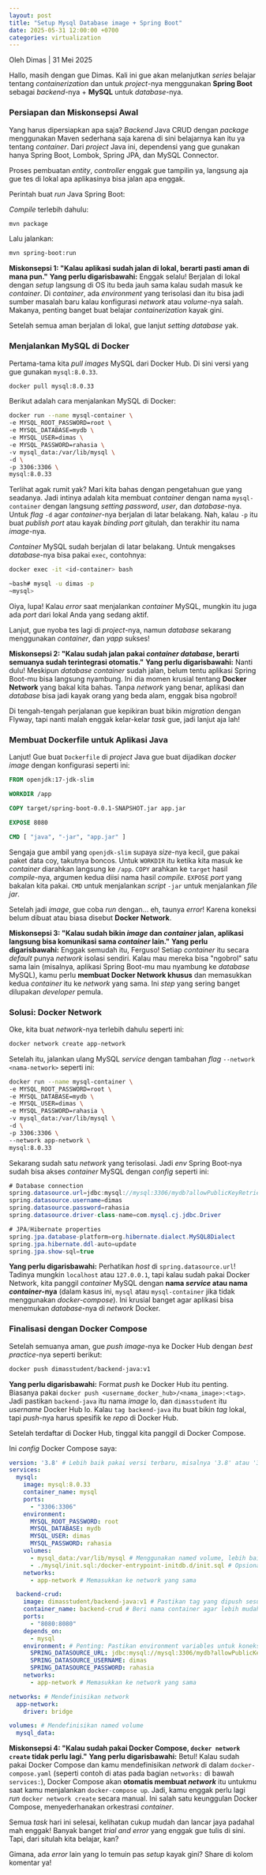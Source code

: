 ```yaml
---
layout: post
title: "Setup Mysql Database image + Spring Boot"
date: 2025-05-31 12:00:00 +0700
categories: virtualization
---
```


Oleh Dimas | 31 Mei 2025

Hallo, masih dengan gue Dimas. Kali ini gue akan melanjutkan *series* belajar tentang *containerization* dan untuk *project*-nya menggunakan **Spring Boot** sebagai *backend*-nya + **MySQL** untuk *database*-nya.

### Persiapan dan Miskonsepsi Awal

Yang harus dipersiapkan apa saja? *Backend* Java CRUD dengan *package* menggunakan Maven sederhana saja karena di sini belajarnya kan itu ya tentang *container*. Dari *project* Java ini, dependensi yang gue gunakan hanya Spring Boot, Lombok, Spring JPA, dan MySQL Connector.

Proses pembuatan *entity*, *controller* enggak gue tampilin ya, langsung aja gue tes di lokal apa aplikasinya bisa jalan apa enggak.

Perintah buat *run* Java Spring Boot:

*Compile* terlebih dahulu:

```bash
mvn package
```

Lalu jalankan:

```bash
mvn spring-boot:run
```

**Miskonsepsi 1: "Kalau aplikasi sudah jalan di lokal, berarti pasti aman di mana pun."**
**Yang perlu digarisbawahi:** Enggak selalu! Berjalan di lokal dengan *setup* langsung di OS itu beda jauh sama kalau sudah masuk ke *container*. Di *container*, ada *environment* yang terisolasi dan itu bisa jadi sumber masalah baru kalau konfigurasi *network* atau *volume*-nya salah. Makanya, penting banget buat belajar *containerization* kayak gini.

Setelah semua aman berjalan di lokal, gue lanjut *setting database* yak.

### Menjalankan MySQL di Docker

Pertama-tama kita *pull images* MySQL dari Docker Hub. Di sini versi yang gue gunakan `mysql:8.0.33`.

```bash
docker pull mysql:8.0.33
```

Berikut adalah cara menjalankan MySQL di Docker:

```bash
docker run --name mysql-container \
-e MYSQL_ROOT_PASSWORD=root \
-e MYSQL_DATABASE=mydb \
-e MYSQL_USER=dimas \
-e MYSQL_PASSWORD=rahasia \
-v mysql_data:/var/lib/mysql \
-d \
-p 3306:3306 \
mysql:8.0.33
```

Terlihat agak rumit yak? Mari kita bahas dengan pengetahuan gue yang seadanya. Jadi intinya adalah kita membuat *container* dengan nama `mysql-container` dengan langsung *setting password*, *user*, dan *database*-nya. Untuk *flag* `-d` agar *container*-nya berjalan di latar belakang. Nah, kalau `-p` itu buat *publish port* atau kayak *binding port* gitulah, dan terakhir itu nama *image*-nya.

*Container* MySQL sudah berjalan di latar belakang. Untuk mengakses *database*-nya bisa pakai `exec`, contohnya:

```bash
docker exec -it <id-container> bash
```

```bash
~bash# mysql -u dimas -p
~mysql>
```

Oiya, lupa! Kalau *error* saat menjalankan *container* MySQL, mungkin itu juga ada *port* dari lokal Anda yang sedang aktif.

Lanjut, gue nyoba tes lagi di *project*-nya, namun *database* sekarang menggunakan *container*, dan *yapp* sukses!

**Miskonsepsi 2: "Kalau sudah jalan pakai *container database*, berarti semuanya sudah terintegrasi otomatis."**
**Yang perlu digarisbawahi:** Nanti dulu! Meskipun *database container* sudah jalan, belum tentu aplikasi Spring Boot-mu bisa langsung nyambung. Ini dia momen krusial tentang **Docker Network** yang bakal kita bahas. Tanpa *network* yang benar, aplikasi dan *database* bisa jadi kayak orang yang beda alam, enggak bisa ngobrol!

Di tengah-tengah perjalanan gue kepikiran buat bikin *migration* dengan Flyway, tapi nanti malah enggak kelar-kelar *task* gue, jadi lanjut aja lah!

### Membuat Dockerfile untuk Aplikasi Java

Lanjut! Gue buat `Dockerfile` di *project* Java gue buat dijadikan *docker image* dengan konfigurasi seperti ini:

```Dockerfile
FROM openjdk:17-jdk-slim

WORKDIR /app

COPY target/spring-boot-0.0.1-SNAPSHOT.jar app.jar

EXPOSE 8080

CMD [ "java", "-jar", "app.jar" ]
```

Sengaja gue ambil yang `openjdk-slim` supaya *size*-nya kecil, gue pakai paket data coy, takutnya boncos. Untuk `WORKDIR` itu ketika kita masuk ke *container* diarahkan langsung ke `/app`. `COPY` arahkan ke `target` hasil *compile*-nya, argumen kedua diisi nama hasil *compile*. `EXPOSE` *port* yang bakalan kita pakai. `CMD` untuk menjalankan *script* `-jar` untuk menjalankan *file jar*.

Setelah jadi *image*, gue coba *run* dengan... eh, taunya *error*! Karena koneksi belum dibuat atau biasa disebut **Docker Network**.

**Miskonsepsi 3: "Kalau sudah bikin *image* dan *container* jalan, aplikasi langsung bisa komunikasi sama *container* lain."**
**Yang perlu digarisbawahi:** Enggak semudah itu, Ferguso! Setiap *container* itu secara *default* punya *network* isolasi sendiri. Kalau mau mereka bisa "ngobrol" satu sama lain (misalnya, aplikasi Spring Boot-mu mau nyambung ke *database* MySQL), kamu perlu **membuat Docker Network khusus** dan memasukkan kedua *container* itu ke *network* yang sama. Ini *step* yang sering banget dilupakan *developer* pemula.

### Solusi: Docker Network

Oke, kita buat *network*-nya terlebih dahulu seperti ini:

```bash
docker network create app-network
```

Setelah itu, jalankan ulang MySQL *service* dengan tambahan *flag* `--network <nama-network>` seperti ini:

```bash
docker run --name mysql-container \
-e MYSQL_ROOT_PASSWORD=root \
-e MYSQL_DATABASE=mydb \
-e MYSQL_USER=dimas \
-e MYSQL_PASSWORD=rahasia \
-v mysql_data:/var/lib/mysql \
-d \
-p 3306:3306 \
--network app-network \
mysql:8.0.33
```

Sekarang sudah satu *network* yang terisolasi. Jadi *env* Spring Boot-nya sudah bisa akses *container* MySQL dengan *config* seperti ini:

```java
# Database connection
spring.datasource.url=jdbc:mysql://mysql:3306/mydb?allowPublicKeyRetrieval=true&useSSL=false
spring.datasource.username=dimas
spring.datasource.password=rahasia
spring.datasource.driver-class-name=com.mysql.cj.jdbc.Driver

# JPA/Hibernate properties
spring.jpa.database-platform=org.hibernate.dialect.MySQL8Dialect
spring.jpa.hibernate.ddl-auto=update
spring.jpa.show-sql=true
```
**Yang perlu digarisbawahi:** Perhatikan *host* di `spring.datasource.url`! Tadinya mungkin `localhost` atau `127.0.0.1`, tapi kalau sudah pakai Docker Network, kita panggil *container* MySQL dengan **nama *service* atau nama *container*-nya** (dalam kasus ini, `mysql` atau `mysql-container` jika tidak menggunakan *docker-compose*). Ini krusial banget agar aplikasi bisa menemukan *database*-nya di *network* Docker.

### Finalisasi dengan Docker Compose

Setelah semuanya aman, gue *push image*-nya ke Docker Hub dengan *best practice*-nya seperti berikut:

```bash
docker push dimasstudent/backend-java:v1
```
**Yang perlu digarisbawahi:** Format *push* ke Docker Hub itu penting. Biasanya pakai `docker push <username_docker_hub>/<nama_image>:<tag>`. Jadi pastikan `backend-java` itu nama *image* lo, dan `dimasstudent` itu *username* Docker Hub lo. Kalau `tag backend-java` itu buat bikin *tag* lokal, tapi *push*-nya harus spesifik ke *repo* di Docker Hub.

Setelah terdaftar di Docker Hub, tinggal kita panggil di Docker Compose.

Ini *config* Docker Compose saya:

```yaml
version: '3.8' # Lebih baik pakai versi terbaru, misalnya '3.8' atau '3.9'
services:
  mysql:
    image: mysql:8.0.33
    container_name: mysql
    ports:
      - "3306:3306"
    environment:
      MYSQL_ROOT_PASSWORD: root
      MYSQL_DATABASE: mydb
      MYSQL_USER: dimas
      MYSQL_PASSWORD: rahasia
    volumes:
      - mysql_data:/var/lib/mysql # Menggunakan named volume, lebih baik untuk persistensi data
      - ./mysql/init.sql:/docker-entrypoint-initdb.d/init.sql # Opsional, untuk inisialisasi database
    networks:
      - app-network # Memasukkan ke network yang sama

  backend-crud:
    image: dimasstudent/backend-java:v1 # Pastikan tag yang dipush sesuai
    container_name: backend-crud # Beri nama container agar lebih mudah diidentifikasi
    ports:
      - "8080:8080"
    depends_on:
      - mysql
    environment: # Penting: Pastikan environment variables untuk koneksi DB ada di sini juga
      SPRING_DATASOURCE_URL: jdbc:mysql://mysql:3306/mydb?allowPublicKeyRetrieval=true&useSSL=false
      SPRING_DATASOURCE_USERNAME: dimas
      SPRING_DATASOURCE_PASSWORD: rahasia
    networks:
      - app-network # Memasukkan ke network yang sama

networks: # Mendefinisikan network
  app-network:
    driver: bridge

volumes: # Mendefinisikan named volume
  mysql_data:
```

**Miskonsepsi 4: "Kalau sudah pakai Docker Compose, `docker network create` tidak perlu lagi."**
**Yang perlu digarisbawahi:** Betul! Kalau sudah pakai Docker Compose dan kamu mendefinisikan *network* di dalam `docker-compose.yaml` (seperti contoh di atas pada bagian `networks:` di bawah `services:`), Docker Compose akan **otomatis membuat *network*** itu untukmu saat kamu menjalankan `docker-compose up`. Jadi, kamu enggak perlu lagi *run* `docker network create` secara manual. Ini salah satu keunggulan Docker Compose, menyederhanakan orkestrasi *container*.

Semua *task* hari ini selesai, kelihatan cukup mudah dan lancar jaya padahal mah enggak! Banyak banget *trial and error* yang enggak gue tulis di sini. Tapi, dari situlah kita belajar, kan?

Gimana, ada *error* lain yang lo temuin pas *setup* kayak gini? Share di kolom komentar ya!
